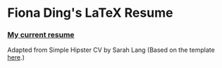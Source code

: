# Fiona Ding's LaTeX Resume

### [My current resume](https://fding253.github.io/resume/Resumes/FD_Resume2024.pdf)
Adapted from Simple Hipster CV by Sarah Lang (Based on the template [here](https://www.overleaf.com/latex/templates/simple-hipster-cv/cnpkkjdkyhhw).)
